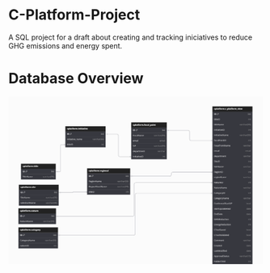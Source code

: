 # C-Platform-Project
A SQL project for a draft about creating and tracking iniciatives to reduce GHG emissions and energy spent.

# Database Overview
![Overview](https://github.com/EtheranKuren/C-Platform-Project/blob/main/C-Platform%20Image%20Overview.png)
